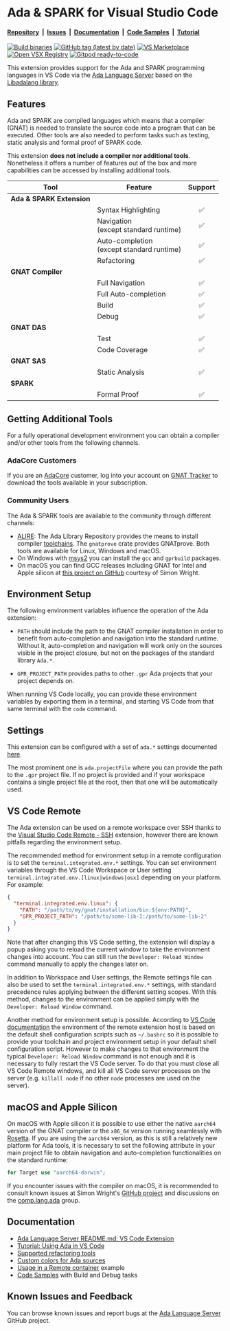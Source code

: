 # Ada & SPARK for Visual Studio Code

<!-- markdownlint-disable MD001 -->
#### [Repository](https://github.com/AdaCore/ada_language_server)&nbsp;&nbsp;|&nbsp;&nbsp;[Issues](https://github.com/AdaCore/ada_language_server/issues)&nbsp;&nbsp;|&nbsp;&nbsp;[Documentation](https://github.com/AdaCore/ada_language_server/blob/master/integration/vscode/ada/README.md#documentation)&nbsp;&nbsp;|&nbsp;&nbsp;[Code Samples](https://github.com/AdaCore/ada_language_server/tree/master/integration/vscode/Code%20Samples)&nbsp;&nbsp;|&nbsp;&nbsp;[Tutorial](https://github.com/AdaCore/ada_language_server/wiki/Getting-Started)

[![Build binaries](https://github.com/AdaCore/ada_language_server/workflows/Build%20binaries/badge.svg)](https://github.com/AdaCore/ada_language_server/actions)
[![GitHub tag (latest by date)](https://img.shields.io/github/v/tag/AdaCore/ada_language_server)](https://github.com/AdaCore/ada_language_server/releases)
[![VS Marketplace](https://img.shields.io/visual-studio-marketplace/v/adacore.ada?label=VS%20Marketplace)](https://marketplace.visualstudio.com/items?itemName=AdaCore.ada)
[![Open VSX Registry](https://img.shields.io/open-vsx/v/AdaCore/ada?label=Open%20VSX)](https://open-vsx.org/extension/AdaCore/ada)
[![Gitpod ready-to-code](https://img.shields.io/badge/Gitpod-ready--to--code-blue?logo=gitpod)](https://gitpod.io/#https://github.com/AdaCore/ada_language_server/tree/edge)

This extension provides support for the Ada and SPARK programming languages in VS Code via the [Ada Language Server](https://github.com/AdaCore/ada_language_server) based on the [Libadalang library](https://github.com/AdaCore/libadalang).

## Features

Ada and SPARK are compiled languages which means that a compiler (GNAT) is needed to translate the source code into a program that can be executed.
Other tools are also needed to perform tasks such as testing, static analysis and formal proof of SPARK code.

This extension **does not include a compiler nor additional tools**. Nonetheless it offers a number of features out of the box and more capabilities can be accessed by installing additional tools.

<!-- markdownlint-disable MD033 -->
| Tool                                         | Feature | Support |
|----------------------------------------------|---|:-:|
| **Ada & SPARK Extension**                    |   | |
| | Syntax Highlighting                          | ✅ |
| | Navigation<br>(except standard runtime)      | ✅ |
| | Auto-completion<br>(except standard runtime) | ✅ |
| | Refactoring                                  | ✅ |
| **GNAT Compiler** | | |
| | Full Navigation      | ✅ |
| | Full Auto-completion | ✅ |
| | Build                | ✅ |
| | Debug                | ✅ |
| **GNAT DAS** | | |
| | Test                | ✅ |
| | Code Coverage       | ✅ |
| **GNAT SAS** | | |
| | Static Analysis     |       ✅            |
| **SPARK** | | |
| | Formal Proof        |       ✅          |

## Getting Additional Tools

For a fully operational development environment you can obtain a compiler and/or other tools from the following channels.

### AdaCore Customers

If you are an [AdaCore](https://www.adacore.com/) customer, log into your account on [GNAT Tracker](https://support.adacore.com/csm) to download the tools available in your subscription.

### Community Users

The Ada & SPARK tools are available to the community through different channels:

* [ALIRE](https://alire.ada.dev/): The Ada LIbrary Repository provides the means to install compiler [toolchains](https://alire.ada.dev/docs/#toolchain-management).
The `gnatprove` crate provides GNATprove.
Both tools are available for Linux, Windows and macOS.
* On Windows with [msys2](https://www.msys2.org/) you can install the `gcc` and `gprbuild` packages.
* On macOS you can find GCC releases including GNAT for Intel and Apple silicon at [this project on GitHub](https://github.com/simonjwright/distributing-gcc/releases) courtesy of Simon Wright.

## Environment Setup

The following environment variables influence the operation of the Ada extension:

* `PATH` should include the path to the GNAT compiler installation in order to benefit from auto-completion and navigation into the standard runtime.
Without it, auto-completion and navigation will work only on the sources visible in the project closure, but not on the packages of the standard library `Ada.*`.

* `GPR_PROJECT_PATH` provides paths to other `.gpr` Ada projects that your project depends on.

When running VS Code locally, you can provide these environment variables by exporting them in a terminal, and starting VS Code from that same terminal with the `code` command.

## Settings

This extension can be configured with a set of `ada.*` settings documented [here](https://github.com/AdaCore/ada_language_server/blob/master/doc/settings.md).

The most prominent one is `ada.projectFile` where you can provide the path to the `.gpr` project file.
If no project is provided and if your workspace contains a single project file at the root, then that one will be automatically used.

## VS Code Remote

The Ada extension can be used on a remote workspace over SSH thanks to the [Visual Studio Code Remote - SSH](https://marketplace.visualstudio.com/items?itemName=ms-vscode-remote.remote-ssh) extension, however there are known pitfalls regarding the environment setup.

The recommended method for environment setup in a remote configuration is to set the `terminal.integrated.env.*` settings. You can set environment variables through the VS Code Workspace or User setting `terminal.integrated.env.[linux|windows|osx]` depending on your platform.
For example:

```json
{
  "terminal.integrated.env.linux": {
    "PATH": "/path/to/my/gnat/installation/bin:${env:PATH}",
    "GPR_PROJECT_PATH": "/path/to/some-lib-1:/path/to/some-lib-2"
  }
}
```

Note that after changing this VS Code setting, the extension will display a popup asking you to reload the current window to take the environment changes into account. You can still run the `Developer: Reload Window` command manually to apply the changes later on.

In addition to Workspace and User settings, the Remote settings file can also be used to set the `terminal.integrated.env.*` settings, with standard precedence rules applying between the different setting scopes.
With this method, changes to the environment can be applied simply with the `Developer: Reload Window` command.

Another method for environment setup is possible.
According to [VS Code documentation](https://code.visualstudio.com/docs/remote/troubleshooting#_configure-the-environment-for-the-remote-extension-host) the environment of the remote extension host is based on the default shell configuration scripts such as `~/.bashrc` so it is possible to provide your toolchain and project environment setup in your default shell configuration script.
However to make changes to that environment the typical `Developer: Reload Window` command is not enough and it is necessary to fully restart the VS Code server.
To do that you must close all VS Code Remote windows, and kill all VS Code server processes on the server (e.g. `killall node` if no other `node` processes are used on the server).

## macOS and Apple Silicon

On macOS with Apple silicon it is possible to use either the native `aarch64` version of the GNAT compiler or the `x86_64` version running seamlessly with [Rosetta](https://support.apple.com/en-us/HT211861).
If you are using the `aarch64` version, as this is still a relatively new platform for Ada tools, it is necessary to set the following attribute in your main project file to obtain navigation and auto-completion functionalities on the standard runtime:

```ada
for Target use "aarch64-darwin";
```

If you encounter issues with the compiler on macOS, it is recommended to consult known issues at Simon Wright's [GitHub project](https://github.com/simonjwright/distributing-gcc/issues) and discussions on the [comp.lang.ada](https://groups.google.com/g/comp.lang.ada) group.

## Documentation

* [Ada Language Server README.md: VS Code Extension](https://github.com/AdaCore/ada_language_server/blob/master/README.md#vs-code-extension)
* [Tutorial: Using Ada in VS Code](https://github.com/AdaCore/ada_language_server/wiki/Getting-Started)
* [Supported refactoring tools](https://github.com/AdaCore/ada_language_server/blob/master/doc/refactoring_tools.md)
* [Custom colors for Ada sources](https://github.com/AdaCore/ada_language_server/wiki/Custom-colors-in-VS-Code)
* [Usage in a Remote container](https://github.com/AdaCore/ada_language_server/tree/master/integration/vscode/Code%20Samples/docker) example
* [Code Samples](https://github.com/AdaCore/ada_language_server/tree/master/integration/vscode/Code%20Samples) with Build and Debug tasks

## Known Issues and Feedback

You can browse known issues and report bugs at the [Ada Language Server](https://github.com/AdaCore/ada_language_server/issues/) GitHub project.

